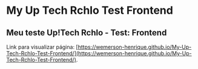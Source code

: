 # My Up Tech Rchlo Test Frontend
## Meu teste Up!Tech Rchlo - Test: Frontend
Link para visualizar página: [https://wemerson-henrique.github.io/My-Up-Tech-Rchlo-Test-Frontend/](https://wemerson-henrique.github.io/My-Up-Tech-Rchlo-Test-Frontend/).
